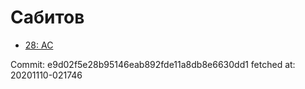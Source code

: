 # Сабитов
- [28: AC](28.md)

Commit: e9d02f5e28b95146eab892fde11a8db8e6630dd1
 fetched at: 20201110-021746
